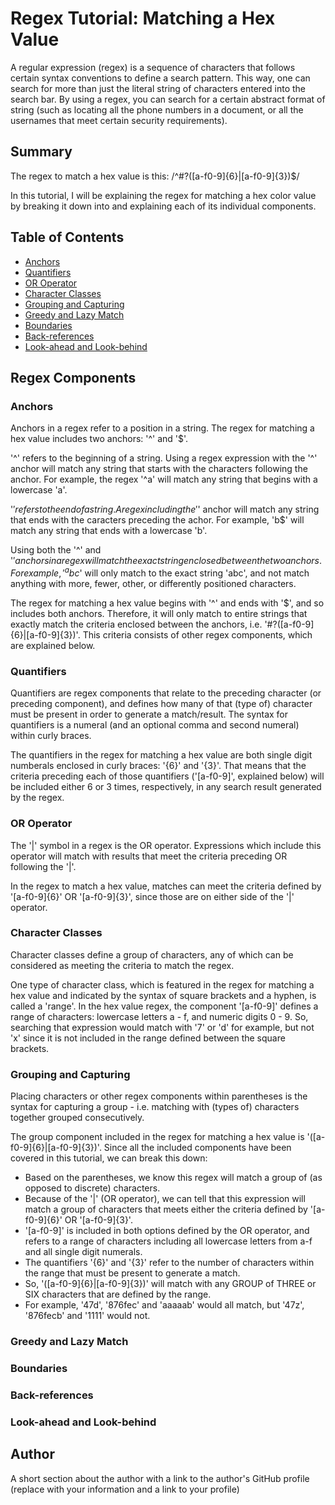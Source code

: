 # Regex Tutorial: Matching a Hex Value

A regular expression (regex) is a sequence of characters that follows certain syntax conventions to define a search pattern. This way, one can search for more than just the literal string of characters entered into the search bar. By using a regex, you can search for a certain abstract format of string (such as locating all the phone numbers in a document, or all the usernames that meet certain security requirements).

## Summary

The regex to match a hex value is this: /^#?([a-f0-9]{6}|[a-f0-9]{3})$/

In this tutorial, I will be explaining the regex for matching a hex color value by breaking it down into and explaining each of its individual components.

## Table of Contents

- [Anchors](#anchors)
- [Quantifiers](#quantifiers)
- [OR Operator](#or-operator)
- [Character Classes](#character-classes)
- [Grouping and Capturing](#grouping-and-capturing)
- [Greedy and Lazy Match](#greedy-and-lazy-match)
- [Boundaries](#boundaries)
- [Back-references](#back-references)
- [Look-ahead and Look-behind](#look-ahead-and-look-behind)

## Regex Components

### Anchors

Anchors in a regex refer to a position in a string. The regex for matching a hex value includes two anchors: '^' and '$'.

'^' refers to the beginning of a string. Using a regex expression with the '^' anchor will match any string that starts with the characters following the anchor. For example, the regex '^a' will match any string that begins with a lowercase 'a'. 

'$' refers to the end of a string. A regex including the '$' anchor will match any string that ends with the caracters preceding the achor. For example, 'b$' will match any string that ends with a lowercase 'b'.

Using both the '^' and '$' anchors in a regex will match the exact string enclosed between the two anchors. For example, '^abc$' will only match to the exact string 'abc', and not match anything with more, fewer, other, or differently positioned characters. 

The regex for matching a hex value begins with '^' and ends with '$', and so includes both anchors. Therefore, it will only match to entire strings that exactly match the criteria enclosed between the anchors, i.e. '#?([a-f0-9]{6}|[a-f0-9]{3})'. This criteria consists of other regex components, which are explained below. 

### Quantifiers

Quantifiers are regex components that relate to the preceding character (or preceding component), and defines how many of that (type of) character must be present in order to generate a match/result. The syntax for quantifiers is a numeral (and an optional comma and second numeral) within curly braces. 

The quantifiers in the regex for matching a hex value are both single digit numberals enclosed in curly braces: '{6}' and '{3}'. That means that the criteria preceding each of those quantifiers ('[a-f0-9]', explained below) will be included either 6 or 3 times, respectively, in any search result generated by the regex. 

### OR Operator

The '|' symbol in a regex is the OR operator. Expressions which include this operator will match with results that meet the criteria preceding OR following the '|'. 

In the regex to match a hex value, matches can meet the criteria defined by '[a-f0-9]{6}' OR '[a-f0-9]{3}', since those are on either side of the '|' operator. 

### Character Classes

Character classes define a group of characters, any of which can be considered as meeting the criteria to match the regex. 

One type of character class, which is featured in the regex for matching a hex value and indicated by the syntax of square brackets and a hyphen, is called a 'range'. In the hex value regex, the component '[a-f0-9]' defines a range of characters: lowercase letters a - f, and numeric digits 0 - 9. So, searching that expression would match with '7' or 'd' for example, but not 'x' since it is not included in the range defined between the square brackets.

### Grouping and Capturing

Placing characters or other regex components within parentheses is the syntax for capturing a group - i.e. matching with (types of) characters together grouped consecutively. 

The group component included in the regex for matching a hex value is '([a-f0-9]{6}|[a-f0-9]{3})'. Since all the included components have been covered in this tutorial, we can break this down:
- Based on the parentheses, we know this regex will match a group of (as opposed to discrete) characters. 
- Because of the '|' (OR operator), we can tell that this expression will match a group of characters that meets either the criteria defined by '[a-f0-9]{6}' OR '[a-f0-9]{3}'. 
- '[a-f0-9]' is included in both options defined by the OR operator, and refers to a range of characters including all lowercase letters from a-f and all single digit numerals. 
- The quantifiers '{6}' and '{3}' refer to the number of characters within the range that must be present to generate a match. 
- So, '([a-f0-9]{6}|[a-f0-9]{3})' will match with any GROUP of THREE or SIX characters that are defined by the range. 
- For example, '47d', '876fec' and 'aaaaab' would all match, but '47z', '876fecb' and '1111' would not. 

### Greedy and Lazy Match

### Boundaries

### Back-references

### Look-ahead and Look-behind

## Author

A short section about the author with a link to the author's GitHub profile (replace with your information and a link to your profile)

